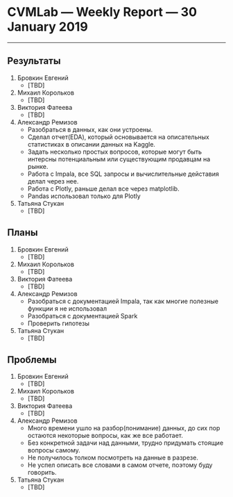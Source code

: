 # CVMLab — Weekly Report — 30 January 2019

----------------

## Результаты

  1. Бровкин Евгений
     - [TBD]
  2. Михаил Корольков
     - [TBD]
  3. Виктория Фатеева
     - [TBD]
  4. Александр Ремизов
     - Разобраться в данных, как они устроены. 
     - Сделал отчет(EDA), который основывается на описательных статистиках в описании данных на Kaggle.
     - Задать несколько простых вопросов, которые могут быть интерсны потенциальным или существующим продавцам на рынке.
     - Работа с Impala, все SQL запросы и вычислительные дейставия делал через нее. 
     - Работа с Plotly, раньше делал все через matplotlib.
     - Pandas использовал только для Plotly
  5. Татьяна Стукан
     - [TBD]

## Планы

  1. Бровкин Евгений
     - [TBD]
  2. Михаил Корольков
     - [TBD]
  3. Виктория Фатеева
     - [TBD]
  4. Александр Ремизов
     - Разобраться с документацией Impala, так как многие полезные функции я не использовал
     - Разобраться с документацией Spark
     - Проверить гипотезы
  5. Татьяна Стукан
     - [TBD]

## Проблемы

  1. Бровкин Евгений
     - [TBD]
  2. Михаил Корольков
     - [TBD]
  3. Виктория Фатеева
     - [TBD]
  4. Александр Ремизов
     - Много времени ушло на разбор(понимание) данных, до сих пор остаются некоторые вопросы, как же все работает. 
     - Без конкретной задачи над данными, трудно придумать стоящие вопросы самому. 
     - Не получилось толком посмотреть на данные в разрезе. 
     - Не успел описать все словами в самом отчете, поэтому буду говорить.
  5. Татьяна Стукан
     - [TBD]

<!-- LINKS -->
